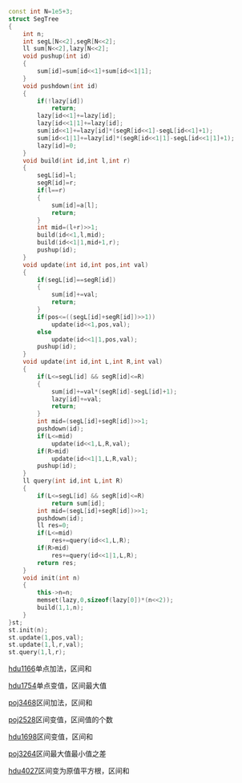 ```c++
const int N=1e5+3;
struct SegTree
{
    int n;
    int segL[N<<2],segR[N<<2];
    ll sum[N<<2],lazy[N<<2];
    void pushup(int id)
    {
        sum[id]=sum[id<<1]+sum[id<<1|1];
    }
    void pushdown(int id)
    {
        if(!lazy[id])
            return;
        lazy[id<<1]+=lazy[id];
        lazy[id<<1|1]+=lazy[id];
        sum[id<<1]+=lazy[id]*(segR[id<<1]-segL[id<<1]+1);
        sum[id<<1|1]+=lazy[id]*(segR[id<<1|1]-segL[id<<1|1]+1);
        lazy[id]=0;
    }
    void build(int id,int l,int r)
    {
        segL[id]=l;
        segR[id]=r;
        if(l==r)
        {
            sum[id]=a[l];
            return;
        }
        int mid=(l+r)>>1;
        build(id<<1,l,mid);
        build(id<<1|1,mid+1,r);
        pushup(id);
    }
    void update(int id,int pos,int val)
    {
        if(segL[id]==segR[id])
        {
            sum[id]+=val;
            return;
        }
        if(pos<=((segL[id]+segR[id])>>1))
            update(id<<1,pos,val);
        else
            update(id<<1|1,pos,val);
        pushup(id);
    }
    void update(int id,int L,int R,int val)
    {
        if(L<=segL[id] && segR[id]<=R)
        {
            sum[id]+=val*(segR[id]-segL[id]+1);
            lazy[id]+=val;
            return;
        }
        int mid=(segL[id]+segR[id])>>1;
        pushdown(id);
        if(L<=mid)
            update(id<<1,L,R,val);
        if(R>mid)
            update(id<<1|1,L,R,val);
        pushup(id);
    }
    ll query(int id,int L,int R)
    {
        if(L<=segL[id] && segR[id]<=R)
            return sum[id];
        int mid=(segL[id]+segR[id])>>1;
        pushdown(id);
        ll res=0;
        if(L<=mid)
            res+=query(id<<1,L,R);
        if(R>mid)
            res+=query(id<<1|1,L,R);
        return res;
    }
    void init(int n)
    {
        this->n=n;
        memset(lazy,0,sizeof(lazy[0])*(n<<2));
        build(1,1,n);
    }
}st;
st.init(n);
st.update(1,pos,val);
st.update(1,l,r,val);
st.query(1,l,r);
```
[hdu1166](https://acm.dingbacode.com/showproblem.php?pid=1166)单点加法，区间和

[hdu1754](https://acm.dingbacode.com/showproblem.php?pid=1754)单点变值，区间最大值

[poj3468](http://poj.org/problem?id=3468)区间加法，区间和

[poj2528](http://poj.org/problem?id=2528)区间变值，区间值的个数

[hdu1698](https://acm.dingbacode.com/showproblem.php?pid=1698)区间变值，区间和

[poj3264](http://poj.org/problem?id=3264)区间最大值最小值之差

[hdu4027](https://acm.dingbacode.com/showproblem.php?pid=4027)区间变为原值平方根，区间和